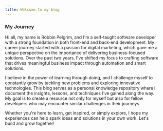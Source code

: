 ```yaml
---
title: Welcome to my blog
---
```


### My Journey
Hi all, my name is Robbin Pelgrim, and I'm a self-taught software developer with a strong foundation in both front-end and back-end development. My career journey started with a passion for digital marketing, which gave me a unique perspective on the importance of delivering business-focused solutions. Over the past two years, I've shifted my focus to crafting software that drives meaningful business impact through automation and smart solutions.

I believe in the power of learning through doing, and I challenge myself to constantly grow by tackling new problems and exploring innovative technologies. This blog serves as a personal knowledge repository where I document the insights, lessons, and techniques I've gained along the way. My goal is to create a resource not only for myself but also for fellow developers who may encounter similar challenges in their journeys.

Whether you're here to learn, get inspired, or simply explore, I hope my experiences can help spark ideas and solutions in your own work. Let's build and grow together!



